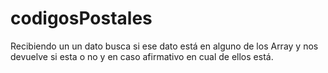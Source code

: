 # codigosPostales
Recibiendo un un dato busca si ese dato está en alguno de los Array y nos devuelve si esta o no y en caso afirmativo en cual de ellos está.
